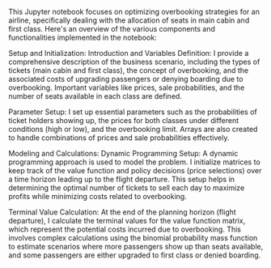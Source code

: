 This Jupyter notebook focuses on optimizing overbooking strategies for an airline, specifically dealing with the allocation of seats in main cabin and first class. Here's an overview of the various components and functionalities implemented in the notebook:

Setup and Initialization:
Introduction and Variables Definition: I provide a comprehensive description of the business scenario, including the types of tickets (main cabin and first class), the concept of overbooking, and the associated costs of upgrading passengers or denying boarding due to overbooking. Important variables like prices, sale probabilities, and the number of seats available in each class are defined.

Parameter Setup: I set up essential parameters such as the probabilities of ticket holders showing up, the prices for both classes under different conditions (high or low), and the overbooking limit. Arrays are also created to handle combinations of prices and sale probabilities effectively.

Modeling and Calculations:
Dynamic Programming Setup: A dynamic programming approach is used to model the problem. I initialize matrices to keep track of the value function and policy decisions (price selections) over a time horizon leading up to the flight departure. This setup helps in determining the optimal number of tickets to sell each day to maximize profits while minimizing costs related to overbooking.

Terminal Value Calculation: At the end of the planning horizon (flight departure), I calculate the terminal values for the value function matrix, which represent the potential costs incurred due to overbooking. This involves complex calculations using the binomial probability mass function to estimate scenarios where more passengers show up than seats available, and some passengers are either upgraded to first class or denied boarding.
